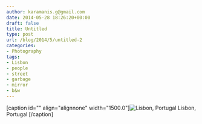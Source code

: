 ```yaml
---
author: karamanis.g@gmail.com
date: 2014-05-28 18:26:20+00:00
draft: false
title: Untitled
type: post
url: /blog/2014/5/untitled-2
categories:
- Photography
tags:
- Lisbon
- people
- street
- garbage
- mirror
- b&w
---
```


[caption id="" align="alignnone" width="1500.0"]![ Lisbon, Portugal ](https://images.squarespace-cdn.com/content/v1/4f3f61bae4b063b909445965/1401301451197-ZZJRRZZ8HFQ2TTA7OJBA/ke17ZwdGBToddI8pDm48kGRKL4JIl0FV9_gnSO4xknsUqsxRUqqbr1mOJYKfIPR7LoDQ9mXPOjoJoqy81S2I8N_N4V1vUb5AoIIIbLZhVYy7Mythp_T-mtop-vrsUOmeInPi9iDjx9w8K4ZfjXt2dr_4a0Jznzw0OCRTJVMM15xP37X5RQsGYt-cipN4dBgkpC969RuPXvt2ZwyzUXQf7Q/image-asset.jpeg?format=original)
 Lisbon, Portugal [/caption]
